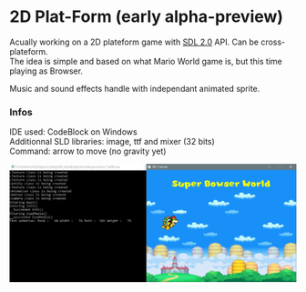 # 2D Plat-Form (early alpha-preview)
Acually working on a 2D plateform game with [SDL 2.0](https://www.libsdl.org/download-2.0.php) API. Can be cross-plateform.<br>
The idea is simple and based on what Mario World game is, but this time playing as Browser. 

Music and sound effects handle with independant animated sprite.

### Infos
IDE used: CodeBlock on Windows<br>
Additionnal SLD libraries: image, ttf and mixer (32 bits)<br>
Command: arrow to move (no gravity yet)<br>

![Browser-World](/doc/preview-browserworld.jpg)
